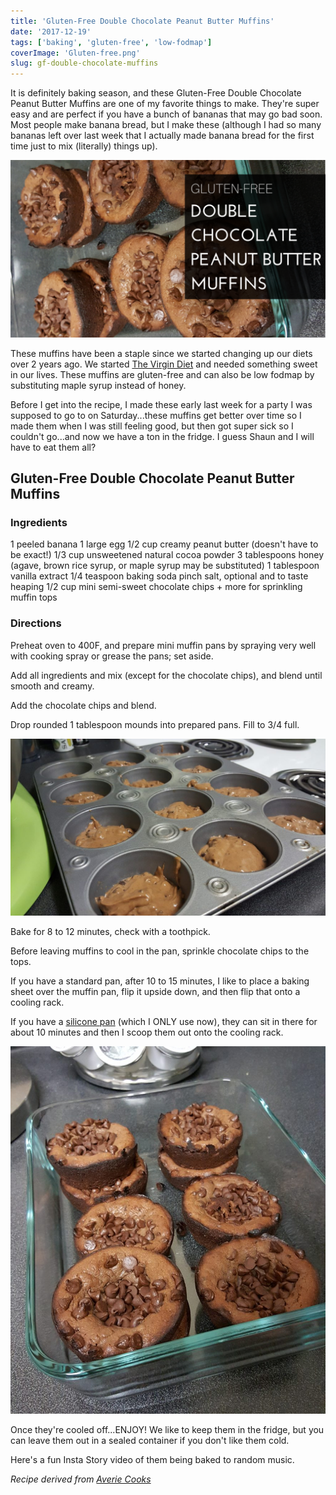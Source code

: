 ```yaml
---
title: 'Gluten-Free Double Chocolate Peanut Butter Muffins'
date: '2017-12-19'
tags: ['baking', 'gluten-free', 'low-fodmap']
coverImage: 'Gluten-free.png'
slug: gf-double-chocolate-muffins
---
```


It is definitely baking season, and these Gluten-Free Double Chocolate Peanut Butter Muffins are one of my favorite things to make. They're super easy and are perfect if you have a bunch of bananas that may go bad soon. Most people make banana bread, but I make these (although I had so many bananas left over last week that I actually made banana bread for the first time just to mix (literally) things up).

![gf muffins](images/Gluten-free-1024x576.png)

These muffins have been a staple since we started changing up our diets over 2 years ago. We started [The Virgin Diet](https://amzn.to/36t59aM) and needed something sweet in our lives. These muffins are gluten-free and can also be low fodmap by substituting maple syrup instead of honey.

Before I get into the recipe, I made these early last week for a party I was supposed to go to on Saturday...these muffins get better over time so I made them when I was still feeling good, but then got super sick so I couldn't go...and now we have a ton in the fridge. I guess Shaun and I will have to eat them all?

## Gluten-Free Double Chocolate Peanut Butter Muffins

### Ingredients

1 peeled banana 1 large egg 1/2 cup creamy peanut butter (doesn't have to be exact!) 1/3 cup unsweetened natural cocoa powder 3 tablespoons honey (agave, brown rice syrup, or maple syrup may be substituted) 1 tablespoon vanilla extract 1/4 teaspoon baking soda pinch salt, optional and to taste heaping 1/2 cup mini semi-sweet chocolate chips + more for sprinkling muffin tops

### Directions

Preheat oven to 400F, and prepare mini muffin pans by spraying very well with cooking spray or grease the pans; set aside.

Add all ingredients and mix (except for the chocolate chips), and blend until smooth and creamy.

Add the chocolate chips and blend.

Drop rounded 1 tablespoon mounds into prepared pans. Fill to 3/4 full.

![gluten free muffins](images/20150430_202040-1024x576.jpg)

Bake for 8 to 12 minutes, check with a toothpick.

Before leaving muffins to cool in the pan, sprinkle chocolate chips to the tops.

If you have a standard pan, after 10 to 15 minutes, I like to place a baking sheet over the muffin pan, flip it upside down, and then flip that onto a cooling rack.

If you have a [silicone pan](https://amzn.to/2QpGbUr) (which I ONLY use now), they can sit in there for about 10 minutes and then I scoop them out onto the cooling rack.

![gluten free muffins](images/muffins-878x1024.jpg)

Once they're cooled off...ENJOY! We like to keep them in the fridge, but you can leave them out in a sealed container if you don't like them cold.

Here's a fun Insta Story video of them being baked to random music.

_Recipe derived from [Averie Cooks](https://www.averiecooks.com/flourless-double-chocolate-peanut-butter-mini-blender-muffins/)_
